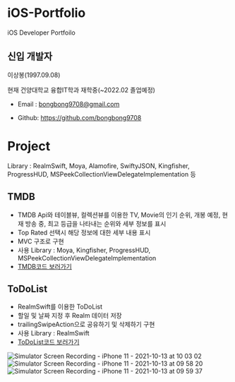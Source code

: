 # iOS-Portfolio
iOS Developer Portfoilo
## 신입 개발자
이상봉(1997.09.08)

현재 건양대학교 융합IT학과 재학중(~2022.02 졸업예정)

- Email : bongbong9708@gmail.com

- Github: https://github.com/bongbong9708

# Project
Library : RealmSwift, Moya, Alamofire, SwiftyJSON, Kingfisher, ProgressHUD, MSPeekCollectionViewDelegateImplementation 등

## TMDB
- TMDB Api와 테이블뷰, 컬렉션뷰를 이용한 TV, Movie의 인기 순위, 개봉 예정, 현재 방송 중, 최고 등급을 나타내는 순위와 세부 정보를 표시
- Top Rated 선택시 해당 정보에 대한 세부 내용 표시
- MVC 구조로 구현
- 사용 Library : Moya, Kingfisher, ProgressHUD, MSPeekCollectionViewDelegateImplementation
- [TMDB코드 보러가기](https://github.com/bongbong9708/TMDB)

## ToDoList
- RealmSwift를 이용한 ToDoList
- 할일 및 날짜 지정 후 Realm 데이터 저장
- trailingSwipeAction으로 공유하기 및 삭제하기 구현
- 사용 Library : RealmSwift
- [ToDoList코드 보러가기](https://github.com/bongbong9708/ToDoList)

![Simulator Screen Recording - iPhone 11 - 2021-10-13 at 10 03 02](https://user-images.githubusercontent.com/88380643/137049508-24b97445-f39a-43d6-af5e-0e7aaccfff0c.gif)
![Simulator Screen Recording - iPhone 11 - 2021-10-13 at 09 58 20](https://user-images.githubusercontent.com/88380643/137049591-dde2c335-c903-4360-b930-58c964bd7281.gif)
![Simulator Screen Recording - iPhone 11 - 2021-10-13 at 09 59 37](https://user-images.githubusercontent.com/88380643/137049646-40e6c036-5265-4783-9a86-f4caf9fde102.gif)

